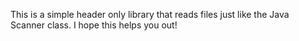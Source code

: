 This is a simple header only library that reads files just like the Java Scanner class. I hope this helps you out!
